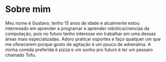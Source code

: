 #  Sobre mim

Meu nome é  Gustavo, tenho 15 anos de idade e atualmente estou interresado em aprender a programar e aprender robótica/ciencias da computação, pois no futuro tenho interesse em trabalhar em uma dessas áreas mais especializadas.
Adoro praticar esportes e faço qualquer um que me oferecerem porque gosto de agitação e um pouco de adrenalina.
A minha comida preferida é pizza e um sonho pro futuro é ter um passaro chamado Tofu.

